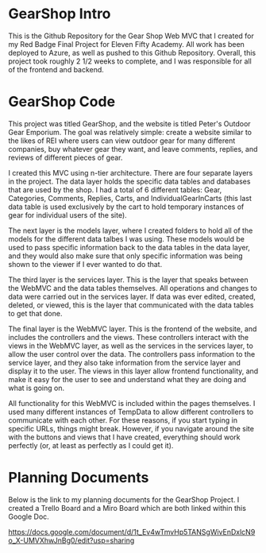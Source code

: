 # GearShop Intro
This is the Github Repository for the Gear Shop Web MVC that I created for my Red Badge Final Project for Eleven Fifty Academy. All work has been deployed to Azure, as well as pushed to this Github Repository. Overall, this project took roughly 2 1/2 weeks to complete, and I was responsible for all of the frontend and backend.

# GearShop Code
This project was titled GearShop, and the website is titled Peter's Outdoor Gear Emporium. The goal was relatively simple: create a website similar to the likes of REI where users can view outdoor gear for many different companies, buy whatever gear they want, and leave comments, replies, and reviews of different pieces of gear.

I created this MVC using n-tier architecture. There are four separate layers in the project. The data layer holds the specific data tables and databases that are used by the shop. I had a total of 6 different tables: Gear, Categories, Comments, Replies, Carts, and IndividualGearInCarts (this last data table is used exclusively by the cart to hold temporary instances of gear for individual users of the site).

The next layer is the models layer, where I created folders to hold all of the models for the different data talbes I was using. These models would be used to pass specific information back to the data tables in the data layer, and they would also make sure that only specific information was being shown to the viewer if I ever wanted to do that.

The third layer is the services layer. This is the layer that speaks between the WebMVC and the data tables themselves. All operations and changes to data were carried out in the services layer. If data was ever edited, created, deleted, or viewed, this is the layer that communicated with the data tables to get that done.

The final layer is the WebMVC layer. This is the frontend of the website, and includes the controllers and the views. These controllers interact with the views in the WebMVC layer, as well as the services in the services layer, to allow the user control over the data. The controllers pass information to the service layer, and they also take information from the service layer and display it to the user. The views in this layer allow frontend functionality, and make it easy for the user to see and understand what they are doing and what is going on.

All functionality for this WebMVC is included within the pages themselves. I used many different instances of TempData to allow different controllers to communicate with each other. For these reasons, if you start typing in specific URLs, things might break. However, if you navigate around the site with the buttons and views that I have created, everything should work perfectly (or, at least as perfectly as I could get it).

# Planning Documents

Below is the link to my planning documents for the GearShop Project. I created a Trello Board and a Miro Board which are both linked within this Google Doc.

https://docs.google.com/document/d/1t_Ev4wTmvHp5TANSgWivEnDxlcN9o_X-UMVXhwJnBg0/edit?usp=sharing
